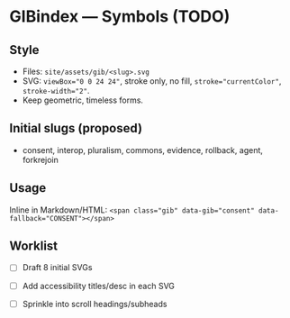 <!-- status: stub; target: 150+ words -->
# GIBindex — Symbols (TODO)

## Style
- Files: `site/assets/gib/<slug>.svg`
- SVG: `viewBox="0 0 24 24"`, stroke only, no fill, `stroke="currentColor"`, `stroke-width="2"`.
- Keep geometric, timeless forms.

## Initial slugs (proposed)
- consent, interop, pluralism, commons, evidence, rollback, agent, forkrejoin

## Usage
Inline in Markdown/HTML:
`<span class="gib" data-gib="consent" data-fallback="CONSENT"></span>`

## Worklist
- [ ] Draft 8 initial SVGs
- [ ] Add accessibility titles/desc in each SVG
- [ ] Sprinkle into scroll headings/subheads


